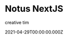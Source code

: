 ---
title: Notus NextJS
github: https://github.com/creativetimofficial/notus-nextjs
demo: https://www.creative-tim.com/product/notus-nextjs
license: MIT
author: creative tim
author_link: ''
date: 2021-04-29T00:00:00.000Z
ssg:
  - Next
cms: null
css:
  - Tailwind
category:
  - Boilerplate
description: >-
  Notus NextJS: Free Tailwind CSS UI Kit and Admin.Start your development with a
  Free Tailwind CSS and NextJS UI Kit and Admin. Let Notus NextJS amaze you with
  its cool features and build tools and get your project to a whole new level.
draft: true
publish_date: '2020-09-01T15:53:58Z'
update_date: '2021-03-19T12:56:55Z'
github_star: 815
github_fork: 603
---